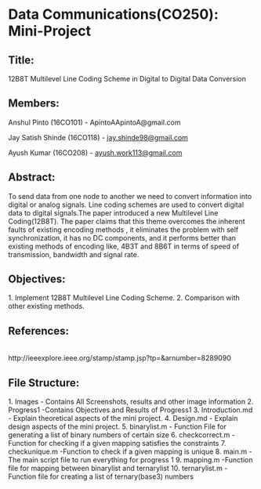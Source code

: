 # Data Communications(CO250): Mini-Project

<h2>Title:</h2>
12B8T Multilevel Line Coding Scheme in Digital to Digital Data Conversion

<h2>Members:</h2>
Anshul Pinto (16CO101) - ApintoAApintoA@gmail.com

Jay Satish Shinde (16CO118) - jay.shinde98@gmail.com

Ayush Kumar (16CO208) - ayush.work113@gmail.com

<h2>Abstract:</h2>
To send data from one node to another we need to convert information into 
digital or analog signals. Line coding schemes are used to convert digital data
to digital signals.The paper introduced a new Multilevel Line Coding(12B8T). 
The paper claims that this theme overcomes the inherent faults of existing
encoding methods , it eliminates the problem with self synchronization, it has 
no DC components, and it performs better than existing methods of encoding like,
4B3T and 8B6T in terms of speed of transmission, bandwidth and signal rate.

<h2>Objectives:</h2>
1. Implement 12B8T Multilevel Line Coding Scheme.
2. Comparison with other existing methods.

<h2>References:</h2> <br/>
http://ieeexplore.ieee.org/stamp/stamp.jsp?tp=&arnumber=8289090


<h2>File Structure:</h2>
1. Images - Contains All Screenshots, results and other image information
2. Progress1 -Contains Objectives and Results of Progress1
3. Introduction.md - Explain theoretical aspects of the mini project.
4. Design.md - Explain design aspects of the mini project.
5. binarylist.m - Function File for generating a list of binary numbers of certain size
6. checkcorrect.m -Function for checking if a given mapping satisfies the constraints
7. checkunique.m -Function to check if a given mapping is unique
8. main.m -The main script file to run everything for progress 1
9. mapping.m -Function file for mapping between binarylist and ternarylist
10. ternarylist.m -Function file for creating a list of ternary(base3) numbers